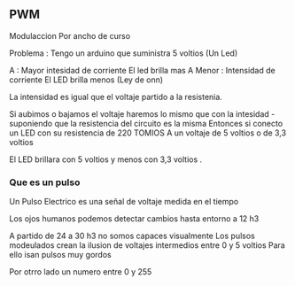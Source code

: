 ## PWM

Modulaccion Por ancho de curso 

Problema : Tengo un arduino que suministra 5 voltios 
                                (Un Led)
                                
                                
A : Mayor intesidad de corriente 
      El led brilla mas 
A Menor : Intensidad de corriente 
          El LED brilla menos 
(Ley de onn)

La intensidad es igual que el voltaje partido a la resistenia. 

Si aubimos o bajamos el voltaje haremos lo mismo que con la intesidad  - suponiendo que la resistencia del circuito es la misma
Entonces si conecto un LED con su resistencia de 220 TOMIOS 
A un voltaje de 5 voltios o de 3,3 voltios 

El LED brillara con 5 voltios y menos con 3,3 voltios .

### Que es un pulso 

Un Pulso Electrico es una señal de voltaje medida en el tiempo 

Los ojos humanos podemos detectar cambios hasta entorno a 12 h3

A partido de 24 a 30 h3 no somos capaces visualmente 
Los pulsos modeulados crean la ilusion de voltajes intermedios entre 0 y 5 voltios 
  Para ello isan pulsos muy gordos 
  
  Por otrro lado un numero entre 0 y 255 
